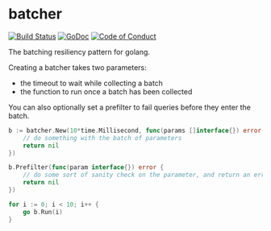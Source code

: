 batcher
=======

[![Build Status](https://travis-ci.org/eapache/go-resiliency.svg?branch=master)](https://travis-ci.org/eapache/go-resiliency)
[![GoDoc](https://godoc.org/github.com/eapache/go-resiliency/batcher?status.svg)](https://godoc.org/github.com/eapache/go-resiliency/batcher)
[![Code of Conduct](https://img.shields.io/badge/code%20of%20conduct-active-blue.svg)](https://eapache.github.io/conduct.html)

The batching resiliency pattern for golang.

Creating a batcher takes two parameters:
- the timeout to wait while collecting a batch
- the function to run once a batch has been collected

You can also optionally set a prefilter to fail queries before they enter the
batch.

```go
b := batcher.New(10*time.Millisecond, func(params []interface{}) error {
	// do something with the batch of parameters
	return nil
})

b.Prefilter(func(param interface{}) error {
	// do some sort of sanity check on the parameter, and return an error if it fails
	return nil
})

for i := 0; i < 10; i++ {
	go b.Run(i)
}
```
